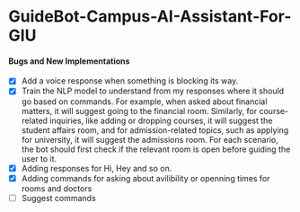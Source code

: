 # GuideBot-Campus-AI-Assistant-For-GIU

#### Bugs and New Implementations

- [x] Add a voice response when something is blocking its way.
- [x] Train the NLP model to understand from my responses where it should go based on commands. For example, when asked about financial matters, it will suggest going to the financial room. Similarly, for course-related inquiries, like adding or dropping courses, it will suggest the student affairs room, and for admission-related topics, such as applying for university, it will suggest the admissions room. For each scenario, the bot should first check if the relevant room is open before guiding the user to it.
- [x] Adding responses for Hi, Hey and so on.
- [x] Adding commands for asking about avilibility or openning times for rooms and doctors
- [ ] Suggest commands
